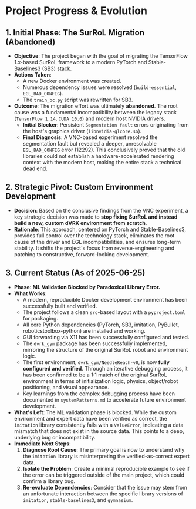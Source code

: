 # Project Progress & Evolution

## 1. Initial Phase: The SurRoL Migration (Abandoned)

-   **Objective**: The project began with the goal of migrating the TensorFlow 1.x-based SurRoL framework to a modern PyTorch and Stable-Baselines3 (SB3) stack.
-   **Actions Taken**:
    -   A new Docker environment was created.
    -   Numerous dependency issues were resolved (`build-essential`, `EGL_BAD_CONFIG`).
    -   The `train_bc.py` script was rewritten for SB3.
-   **Outcome**: The migration effort was ultimately **abandoned**. The root cause was a fundamental incompatibility between the legacy stack (`TensorFlow 1.14`, `CUDA 10.0`) and modern host NVIDIA drivers.
    -   **Initial Blocker**: Persistent `Segmentation fault` errors originating from the host's graphics driver (`libnvidia-glcore.so`).
    -   **Final Diagnosis**: A VNC-based experiment resolved the segmentation fault but revealed a deeper, unresolvable `EGL_BAD_CONFIG` error (12292). This conclusively proved that the old libraries could not establish a hardware-accelerated rendering context with the modern host, making the entire stack a technical dead end.

## 2. Strategic Pivot: Custom Environment Development

-   **Decision**: Based on the conclusive findings from the VNC experiment, a key strategic decision was made to **stop fixing SurRoL and instead build a new, custom dVRK environment from scratch**.
-   **Rationale**: This approach, centered on PyTorch and Stable-Baselines3, provides full control over the technology stack, eliminates the root cause of the driver and EGL incompatibilities, and ensures long-term stability. It shifts the project's focus from reverse-engineering and patching to constructive, forward-looking development.

## 3. Current Status (As of 2025-06-25)

-   **Phase**: **ML Validation Blocked by Paradoxical Library Error.**
-   **What Works**:
    -   A modern, reproducible Docker development environment has been successfully built and verified.
    -   The project follows a clean `src`-based layout with a `pyproject.toml` for packaging.
    -   All core Python dependencies (PyTorch, SB3, imitation, PyBullet, roboticstoolbox-python) are installed and working.
    -   GUI forwarding via X11 has been successfully configured and tested.
    -   The `dvrk_gym` package has been successfully implemented, mirroring the structure of the original SurRoL robot and environment logic.
    -   The first environment, `dvrk_gym/NeedleReach-v0`, is now **fully configured and verified**. Through an iterative debugging process, it has been confirmed to be a 1:1 match of the original SurRoL environment in terms of initialization logic, physics, object/robot positioning, and visual appearance.
    -   Key learnings from the complex debugging process have been documented in `systemPatterns.md` to accelerate future environment development.
-   **What's Left**: The ML validation phase is blocked. While the custom environment and expert data have been verified as correct, the `imitation` library consistently fails with a `ValueError`, indicating a data mismatch that does not exist in the source data. This points to a deep, underlying bug or incompatibility.
-   **Immediate Next Steps**:
    1.  **Diagnose Root Cause**: The primary goal is now to understand why the `imitation` library is misinterpreting the verified-as-correct expert data.
    2.  **Isolate the Problem**: Create a minimal reproducible example to see if the error can be triggered outside of the main project, which could confirm a library bug.
    3.  **Re-evaluate Dependencies**: Consider that the issue may stem from an unfortunate interaction between the specific library versions of `imitation`, `stable-baselines3`, and `gymnasium`.
